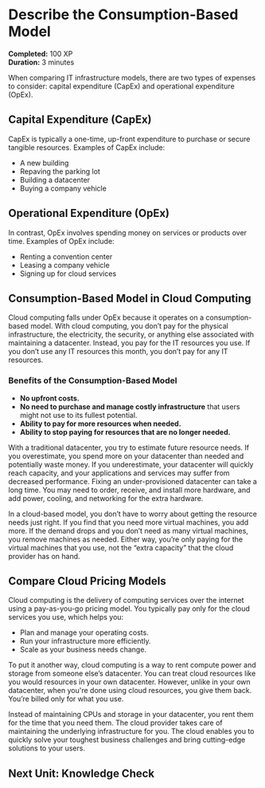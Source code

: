 # Describe the Consumption-Based Model

**Completed:** 100 XP  
**Duration:** 3 minutes

When comparing IT infrastructure models, there are two types of expenses to consider: capital expenditure (CapEx) and operational expenditure (OpEx).

## Capital Expenditure (CapEx)

CapEx is typically a one-time, up-front expenditure to purchase or secure tangible resources. Examples of CapEx include:

- A new building
- Repaving the parking lot
- Building a datacenter
- Buying a company vehicle

## Operational Expenditure (OpEx)

In contrast, OpEx involves spending money on services or products over time. Examples of OpEx include:

- Renting a convention center
- Leasing a company vehicle
- Signing up for cloud services

## Consumption-Based Model in Cloud Computing

Cloud computing falls under OpEx because it operates on a consumption-based model. With cloud computing, you don’t pay for the physical infrastructure, the electricity, the security, or anything else associated with maintaining a datacenter. Instead, you pay for the IT resources you use. If you don’t use any IT resources this month, you don’t pay for any IT resources.

### Benefits of the Consumption-Based Model

- **No upfront costs.**
- **No need to purchase and manage costly infrastructure** that users might not use to its fullest potential.
- **Ability to pay for more resources when needed.**
- **Ability to stop paying for resources that are no longer needed.**

With a traditional datacenter, you try to estimate future resource needs. If you overestimate, you spend more on your datacenter than needed and potentially waste money. If you underestimate, your datacenter will quickly reach capacity, and your applications and services may suffer from decreased performance. Fixing an under-provisioned datacenter can take a long time. You may need to order, receive, and install more hardware, and add power, cooling, and networking for the extra hardware.

In a cloud-based model, you don’t have to worry about getting the resource needs just right. If you find that you need more virtual machines, you add more. If the demand drops and you don’t need as many virtual machines, you remove machines as needed. Either way, you’re only paying for the virtual machines that you use, not the “extra capacity” that the cloud provider has on hand.

## Compare Cloud Pricing Models

Cloud computing is the delivery of computing services over the internet using a pay-as-you-go pricing model. You typically pay only for the cloud services you use, which helps you:

- Plan and manage your operating costs.
- Run your infrastructure more efficiently.
- Scale as your business needs change.

To put it another way, cloud computing is a way to rent compute power and storage from someone else’s datacenter. You can treat cloud resources like you would resources in your own datacenter. However, unlike in your own datacenter, when you're done using cloud resources, you give them back. You’re billed only for what you use.

Instead of maintaining CPUs and storage in your datacenter, you rent them for the time that you need them. The cloud provider takes care of maintaining the underlying infrastructure for you. The cloud enables you to quickly solve your toughest business challenges and bring cutting-edge solutions to your users.

## Next Unit: Knowledge Check

